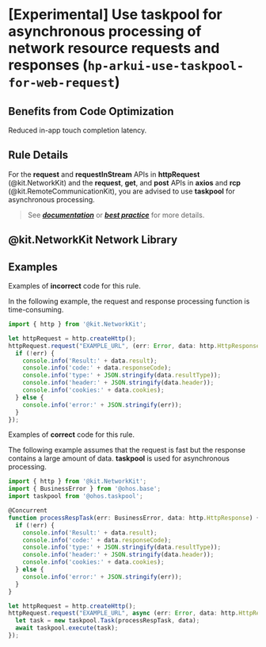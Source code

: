 # [Experimental] Use taskpool for asynchronous processing of network resource requests and responses (`hp-arkui-use-taskpool-for-web-request`)

## Benefits from Code Optimization
Reduced in-app touch completion latency.

## Rule Details
For the **request** and **requestInStream** APIs in **httpRequest** (@kit.NetworkKit) and the **request**, **get**, and **post** APIs in **axios** and **rcp** (@kit.RemoteCommunicationKit), you are advised to use **taskpool** for asynchronous processing.

> See [***documentation***](https://developer.huawei.com/consumer/{{region}}/doc/harmonyos-guides-{{apiVersion}}/ide-hp-arkui-use-taskpool-for-web-request-{{apiVersion}}) or [***best practice***](https://developer.huawei.com/consumer/cn/doc/best-practices-V5/bpta-time-optimization-of-the-main-thread-V5#section193673511440) for more details.

## @kit.NetworkKit Network Library

## Examples

Examples of **incorrect** code for this rule.

In the following example, the request and response processing function is time-consuming.

```ts
import { http } from '@kit.NetworkKit';

let httpRequest = http.createHttp();
httpRequest.request("EXAMPLE_URL", (err: Error, data: http.HttpResponse) => {
  if (!err) {
    console.info('Result:' + data.result);
    console.info('code:' + data.responseCode);
    console.info('type:' + JSON.stringify(data.resultType));
    console.info('header:' + JSON.stringify(data.header));
    console.info('cookies:' + data.cookies);
  } else {
    console.info('error:' + JSON.stringify(err));
  }
});
```
Examples of **correct** code for this rule.

The following example assumes that the request is fast but the response contains a large amount of data. **taskpool** is used for asynchronous processing.
```ts
import { http } from '@kit.NetworkKit';
import { BusinessError } from '@ohos.base';
import taskpool from '@ohos.taskpool';

@Concurrent
function processRespTask(err: BusinessError, data: http.HttpResponse) {
  if (!err) {
    console.info('Result:' + data.result);
    console.info('code:' + data.responseCode);
    console.info('type:' + JSON.stringify(data.resultType));
    console.info('header:' + JSON.stringify(data.header));
    console.info('cookies:' + data.cookies);
  } else {
    console.info('error:' + JSON.stringify(err));
  }
}

let httpRequest = http.createHttp();
httpRequest.request("EXAMPLE_URL", async (err: Error, data: http.HttpResponse) => {
  let task = new taskpool.Task(processRespTask, data);
  await taskpool.execute(task);
});
```